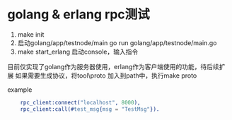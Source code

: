 # golang & erlang rpc测试

1. make init
2. 启动golang/app/testnode/main   go run golang/app/testnode/main.go
3. make start_erlang 启动console，输入指令

目前仅实现了golang作为服务器使用，erlang作为客户端使用的功能，待后续扩展 
如果需要生成协议，将tool\proto 加入到path中，执行make proto

example
```erlang
    rpc_client:connect("localhost", 8000),
    rpc_client:call(#test_msg{msg = "TestMsg"}).
```
